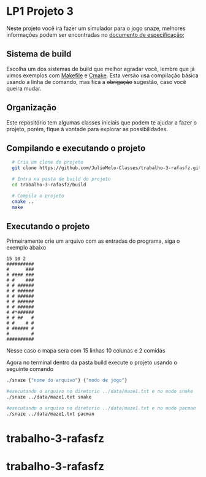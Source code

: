 # LP1 Projeto 3

Neste projeto você irá fazer um simulador para o jogo snaze, melhores informações podem ser encontradas no [documento de especificação](https://www.overleaf.com/read/prcdstrjrdjr);

## Sistema de build

Escolha um dos sistemas de build que melhor agradar você, lembre que já vimos exemplos com [Makefile](https://www.gnu.org/software/make/manual/make.html) 
e [Cmake](https://cmake.org/). Esta versão usa compilação básica usando a linha de comando, mas fica a ~~obrigação~~ sugestão, caso você queira mudar.

## Organização

Este repositório tem algumas classes iniciais que podem te ajudar a fazer o projeto, porém, fique à vontade para explorar as possibilidades.

## Compilando e executando o projeto

```bash
  # Cria um clone do projeto
  git clone https://github.com/JulioMelo-Classes/trabalho-3-rafasfz.git

  # Entra na pasta de build do projeto
  cd trabalho-3-rafasfz/build

  # Compila o projeto
  cmake ..
  make
```

## Executando o projeto

Primeiramente crie um arquivo com as entradas do programa, siga o exemplo abaixo
```
15 10 2
##########
#      ###
# #### ###
# #    ###
# # ######
# # ######
# # ######
# # ######
# # ######
# #*######
# # ##   #
# #    # #
# ###### #
#        #
##########
```

Nesse caso o mapa sera com 15 linhas 10 colunas e 2 comidas

Agora no terminal dentro da pasta build execute o projeto usando o seguinte comando
```bash
./snaze {"nome do arquivo"} {"modo de jogo"}

#executando o arquivo no diretorio ../data/maze1.txt e no modo snake
./snaze ../data/maze1.txt snake

#executando o arquivo no diretorio ../data/maze1.txt e no modo pacman
./snaze ../data/maze1.txt pacman
```
# trabalho-3-rafasfz
# trabalho-3-rafasfz
